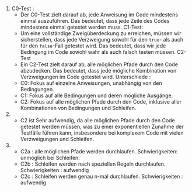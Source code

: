 1. 
	C0-Test : 
	- Der C0-Test zielt darauf ab, jede Anweisung im Code mindestens einmal auszuführen. Das bedeutet, dass jede Zeile des Codes mindestens einmal getestet werden muss.
	C1-Test:
	- Um eine vollständige Zweigüberdeckung zu erreichen, müssen wir sicherstellen, dass jede Verzweigung sowohl für den `true`- als auch für den `false`-Fall getestet wird. Das bedeutet, dass wir jede Bedingung im Code sowohl wahr als auch falsch testen müssen.
	C2-Test
	- Ein C2-Test zielt darauf ab, alle möglichen Pfade durch den Code abzudecken. Das bedeutet, dass jede mögliche Kombination von Verzweigungen im Code getestet wird.
	Unterschiede :
	- C0: Fokus auf einzelne Anweisungen, unabhängig von den Bedingungen.
	- C1: Fokus auf alle Bedingungen und deren mögliche Ausgänge.
	- C2: Fokus auf alle möglichen Pfade durch den Code, inklusive aller Kombinationen von Bedingungen und Schleifen.
2. 
	- C2 ist Sehr aufwendig, da alle möglichen Pfade durch den Code getestet werden müssen, was zu einer exponentiellen Zunahme der Testfälle führen kann, insbesondere bei komplexem Code mit vielen Verzweigungen und Schleifen.
3. 
	- C2a : alle möglichen Pfade werden durchlaufen.  Schwierigkeiten: unmöglich bei Schleifen.
	- C2b : Schleifen werden nach speziellen Regeln durchlaufen.  Schwierigkeiten : aufwendig
	- C2c : Schleifen werden genau n-mal durchlaufen.  Schwierigkeiten : aufwendig